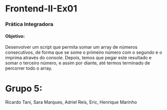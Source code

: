 # Frontend-II-Ex01

### Prática Integradora
#### Objetivo:

Desenvolver um script que permita somar um array de números consecutivos, de forma que se some o primeiro número com o segundo e o imprima através do console. 
Depois, temos que pegar este resultado e somar o terceiro número, e assim por diante, até termos terminado de percorrer todo o array.


# Grupo 5: 
Ricardo Tani,
Sara Marques,
Adriel Reis,
Eric,
Henrique Marinho
